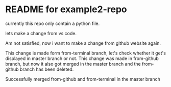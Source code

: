 # README for example2-repo 

currently this repo only contain a python file.

lets make a change from vs code.

Am not satisfied, now i want to make a change from github website again.


This change is made form from-terminal branch, let's check whether it get's displayed in master branch or not.
This change was made in from-github branch, but now it also got merged in the master branch and the from-github branch has been deleted.

Successfully merged from-github and from-terminal in the master branch


